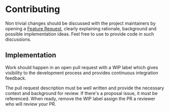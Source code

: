 # Contributing

Non trivial changes should be discussed with the project maintainers by
opening a [Feature Request](https://github.com/jcaromiq/goku/issues/new),
clearly explaining rationale, background and possible implementation ideas.
Feel free to use to provide code in such discussions.

## Implementation

Work should happen in an open pull request with a WIP label
which gives visibility to the development process and provides
continuous integration feedback.

The pull request description must be well written and provide the necessary
context and background for review. If there's a proposal issue, it must be
referenced. When ready, remove the WIP label assign the PR a reviewer who will
review your PR.
